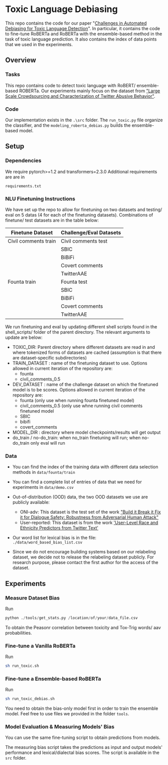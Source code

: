 # Toxic Language Debiasing
This repo contains the code for our paper "[Challenges in Automated Debiasing
for Toxic Language Detection](https://arxiv.org/pdf/2102.00086.pdf)". In particular, it contains the
code to fine-tune RoBERTa and RoBERTa with the ensemble-based method in the
task of toxic language prediction. It also contains the index of data points
that we used in the experiments. 
<!---
## Citation:

```bibtex
@inproceedings{Zhou2021ToxicDebias,
            author={Xuhui Zhou, Maarten Sap, Swabha Swayamdipta, Noah A. Smith
            and Yejin Choi},
            title={Challenges in Automated Debiasing for Toxic Language
            Detection},
            booktitle={EACL},
            year={2021}
        }
```
-->
## Overview
### Tasks
This repo contains code to detect toxic language with RoBERT/ ensemble-based
ROBERTa. Our experiments mainly focus on the dataset from 
["Large Scale Crowdsourcing and Characterization of Twitter Abusive Behavior"](https://ojs.aaai.org/index.php/ICWSM/article/view/14991).

### Code
Our implementation exists in the `.\src` folder. The `run_toxic.py` file
organize the classifier, and the `modeling_roberta_debias.py` builds the
ensemble-based model.

## Setup 

### Dependencies

We require pytorch>=1.2 and transformers=2.3.0  Additional requirements are are
in

`requirements.txt`

### NLU Finetuning Instructions

We have set up the repo to allow for finetuning on two datasets and testing/ eval on 5 datas (4 for each of the finetuning datasets). Combinations of finetune/ test datasets are in the table below:

| Finetune Dataset     | Challenge/Eval Datasets                                         |
|----------------------|-----------------------------------------------------------------|
| Civil comments train | Civil comments test                                           |
|                      | SBIC                                                            |
|                      | BiBiFi                                                |
|                      | Covert comments                                             |
|                      | TwitterAAE                                                  |
| Founta train         | Founta test 
|                      | SBIC                                                            |
|                      | BiBiFi                                                |
|                      | Covert comments                                             |
|                      | TwitterAAE                                                  |

We run finetuning and eval by updating different shell scripts found in the shell_scripts/ folder of the parent directory. The relevant arguments to update are below:

* TOXIC_DIR: Parent directory where different datasets are read in and where tokenized forms of datasets are cached (assumption is that there are dataset-specific subdirectories)
* TRAIN_DATASET : name of the finetuning dataset to use. Options allowed in current iteration of the repository are:
  *  founta
  *  civil_comments_0.5
* DEV_DATASET : name of the challenge dataset on which the finetuned model is to be scores. Options allowed in current iteration of the repository are:
  *  founta (only use when running founta finetuned model)
  *  civil_comments_0.5 (only use whne running civil comments finetuned model
  *  SBIC
  *  bibifi
  *  covert_comments 
* MODEL_DIR : directory where model checkpoints/results will get output 
* do_train / no-do_train: when no_train finetuning will run; when no-do_train only eval will run

### Data

* You can find the index of the training data with different data selection
  methods in `data/founta/train`
* You can find a complete list of entries of data that we need for experiments
  in `data/demo.csv`
* Out-of-distribution (OOD) data, the two OOD datasets we use are publicly
  available:
    * ONI-adv: This dataset is the test set of the work ["Build it Break it Fix
it for Dialogue Safety: Robustness from Adversarial Human
Attack"](https://www.aclweb.org/anthology/D19-1461/)
    * User-reported: This dataset is from the work ['User-Level Race and Ethnicity Predictors from Twitter Text'](https://www.aclweb.org/anthology/C18-1130/)

* Our word list for lexical bias is in the file: `./data/word_based_bias_list.csv`
* Since we do not encourage building systems based on our relabeling dataset,
  we decide not to release the relabeling dataset publicly. For research purpose, please
  contact the first author for the access of the dataset.

## Experiments

### Measure Dataset Bias
Run 
```python 
python ./tools/get_stats.py /location/of/your/data_file.csv

```
To obtain the Peasonr correlation between toxicity and Tox-Trig words/ aav
probabilities.

### Fine-tune a Vanilla RoBERTa
Run 
```bash
sh run_toxic.sh 
```

### Fine-tune a Ensemble-based RoBERTa
Run 
```bash
sh run_toxic_debias.sh
```

You need to obtain the bias-only model first in order to train the ensemble
model. Feel free to use files we provided in the folder `tools`.

### Model Evaluation & Measuring Models' Bias

You can use the same fine-tuning script to obtain predictions from models. 

The measuring bias script takes the predictions as input and output models'
performance and lexical/dialectal bias scores. The script is available in the
`src` folder.
